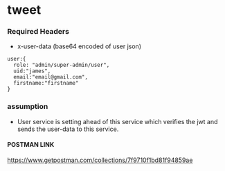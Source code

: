 # tweet

### Required Headers
- x-user-data (base64 encoded of user json)
```
user:{
  role: "admin/super-admin/user",
  uid:"james",
  email:"email@gmail.com",
  firstname:"firstname"
}
```

### assumption
- User service is setting ahead of this service which verifies the jwt and sends the user-data to this service. 


#### POSTMAN LINK
https://www.getpostman.com/collections/7f9710f1bd81f94859ae

